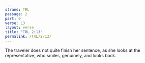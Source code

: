```yaml
---
strand: TRL
passage: 2
part: 0
verse: 13
layout: verse
title: "TRL 2:13"
permalink: /TRL/2/13/
---
```

The traveler does not quite finish her sentence, as she looks at the representative, who smiles, genuinely, and looks back.
